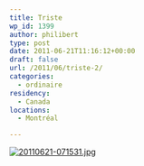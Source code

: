```yaml
---
title: Triste
wp_id: 1399
author: philibert
type: post
date: 2011-06-21T11:16:12+00:00
draft: false
url: /2011/06/triste-2/
categories:
  - ordinaire
residency:
  - Canada
locations:
  - Montréal

---
```

[<img src="/uploads/2011/06/20110621-071531.jpg" alt="20110621-071531.jpg" class="alignnone size-full" />][1]

 [1]: /uploads/2011/06/20110621-071531.jpg